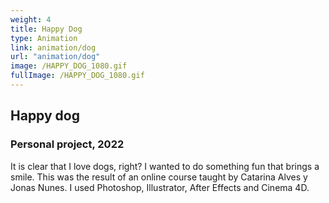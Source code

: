 ```yaml
---
weight: 4
title: Happy Dog
type: Animation
link: animation/dog
url: "animation/dog"
image: /HAPPY_DOG_1080.gif
fullImage: /HAPPY_DOG_1080.gif
---
```


## Happy dog

### Personal project, 2022

It is clear that I love dogs, right? I wanted to do something fun that brings a smile. This was the result of an online course taught by Catarina Alves y Jonas Nunes. I used Photoshop, Illustrator, After Effects and Cinema 4D.
